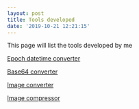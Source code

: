 ```yaml
---
layout: post
title: Tools developed
date: '2019-10-21 12:21:15'
---
```


This page will list the tools developed by me

[Epoch datetime converter](/tools/epochconverter/)

[Base64 converter](http://tools.vikki.in)

[Image converter](https://github.com/vignesh88/Tools)

[Image compressor](https://github.com/vignesh88/Tools)

